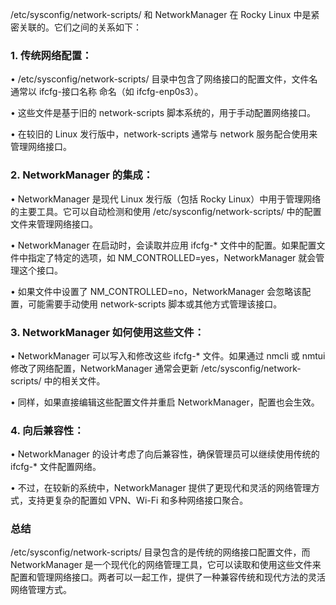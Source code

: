 /etc/sysconfig/network-scripts/ 和 NetworkManager 在 Rocky Linux 中是紧密关联的。它们之间的关系如下：

  

### 1. **传统网络配置**：

• /etc/sysconfig/network-scripts/ 目录中包含了网络接口的配置文件，文件名通常以 ifcfg-接口名称 命名（如 ifcfg-enp0s3）。

• 这些文件是基于旧的 network-scripts 脚本系统的，用于手动配置网络接口。

• 在较旧的 Linux 发行版中，network-scripts 通常与 network 服务配合使用来管理网络接口。


### 2. **NetworkManager 的集成**：

• NetworkManager 是现代 Linux 发行版（包括 Rocky Linux）中用于管理网络的主要工具。它可以自动检测和使用 /etc/sysconfig/network-scripts/ 中的配置文件来管理网络接口。

• NetworkManager 在启动时，会读取并应用 ifcfg-* 文件中的配置。如果配置文件中指定了特定的选项，如 NM_CONTROLLED=yes，NetworkManager 就会管理这个接口。

• 如果文件中设置了 NM_CONTROLLED=no，NetworkManager 会忽略该配置，可能需要手动使用 network-scripts 脚本或其他方式管理该接口。


### 3. **NetworkManager 如何使用这些文件**：

• NetworkManager 可以写入和修改这些 ifcfg-* 文件。如果通过 nmcli 或 nmtui 修改了网络配置，NetworkManager 通常会更新 /etc/sysconfig/network-scripts/ 中的相关文件。

• 同样，如果直接编辑这些配置文件并重启 NetworkManager，配置也会生效。


### 4. **向后兼容性**：

• NetworkManager 的设计考虑了向后兼容性，确保管理员可以继续使用传统的 ifcfg-* 文件配置网络。

• 不过，在较新的系统中，NetworkManager 提供了更现代和灵活的网络管理方式，支持更复杂的配置如 VPN、Wi-Fi 和多种网络接口聚合。

  

### **总结**

/etc/sysconfig/network-scripts/ 目录包含的是传统的网络接口配置文件，而 NetworkManager 是一个现代化的网络管理工具，它可以读取和使用这些文件来配置和管理网络接口。两者可以一起工作，提供了一种兼容传统和现代方法的灵活网络管理方式。